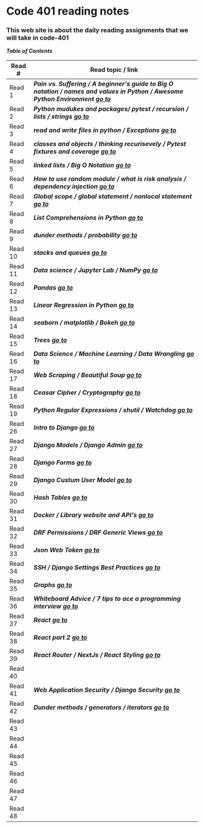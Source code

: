 # Code 401 reading notes
### This web site is about the daily reading assignments that we will take in code-401  

***Table of Contents***

Read #    |    Read topic / link
------    | ------------------
Read 1    | ***Pain vs. Suffering / A beginner's guide to Big O notation / names and values in Python / Awesome Python Environment         [go to]( https://osama-yousef.github.io/Code-401-reading-notes/class-01 )***
Read 2    | ***Python mudukes and packages/ pytest / recursion / lists / strings   [go to]( https://osama-yousef.github.io/Code-401-reading-notes/class-02 )***
Read 3    | ***read and write files in python / Exceptions   [go to]( https://osama-yousef.github.io/Code-401-reading-notes/class-03 )***
Read 4    | ***classes and objects / thinking recurisevely / Pytest fixtures and coverage   [go to]( https://osama-yousef.github.io/Code-401-reading-notes/class-04 )***
Read 5    | ***linked lists / Big O Notation   [go to]( https://osama-yousef.github.io/Code-401-reading-notes/class-05 )***
Read 6    | ***How to use random module / what is risk analysis / dependency injection  [go to]( https://osama-yousef.github.io/Code-401-reading-notes/class-06 )***
Read 7    | ***Global scope / global statement / nonlocal statement  [go to]( https://osama-yousef.github.io/Code-401-reading-notes/class-07 )***
Read 8    | ***List Comprehensions in Python  [go to]( https://osama-yousef.github.io/Code-401-reading-notes/class-08 )***
Read 9    | ***dunder methods / probability  [go to]( https://osama-yousef.github.io/Code-401-reading-notes/class-09 )***
Read 10   | ***stacks and queues [go to]( https://osama-yousef.github.io/Code-401-reading-notes/class-10 )***
Read 11   | ***Data science / Jupyter Lab / NumPy  [go to]( https://osama-yousef.github.io/Code-401-reading-notes/class-11 )***
Read 12   | ***Pandas  [go to]( https://osama-yousef.github.io/Code-401-reading-notes/class-12)***
Read 13   | ***Linear Regression in Python  [go to]( https://osama-yousef.github.io/Code-401-reading-notes/class-13)***
Read 14   | ***seaborn / matplotlib / Bokeh  [go to]( https://osama-yousef.github.io/Code-401-reading-notes/class-14)***
Read 15   | ***Trees  [go to]( https://osama-yousef.github.io/Code-401-reading-notes/class-15)***
Read 16   | ***Data Science / Machine Learning / Data Wrangling  [go to]( https://osama-yousef.github.io/Code-401-reading-notes/class-16)***
Read 17   | ***Web Scraping / Beautiful Soup  [go to]( https://osama-yousef.github.io/Code-401-reading-notes/class-17)***
Read 18   | ***Ceasar Cipher / Cryptography  [go to]( https://osama-yousef.github.io/Code-401-reading-notes/class-18)***
Read 19   | ***Python Regular Expressions / shutil / Watchdog  [go to]( https://osama-yousef.github.io/Code-401-reading-notes/class-19)***
Read 26   | ***Intro to Django  [go to]( https://osama-yousef.github.io/Code-401-reading-notes/class-26)***
Read 27   | ***Django Models / Django Admin  [go to]( https://osama-yousef.github.io/Code-401-reading-notes/class-27)***
Read 28   | ***Django Forms  [go to]( https://osama-yousef.github.io/Code-401-reading-notes/class-28)***
Read 29   | ***Django Custum User Model  [go to]( https://osama-yousef.github.io/Code-401-reading-notes/class-29)***
Read 30   | ***Hash Tables  [go to]( https://osama-yousef.github.io/Code-401-reading-notes/class-30)***
Read 31   | ***Docker / Library website and API's  [go to]( https://osama-yousef.github.io/Code-401-reading-notes/class-31)***
Read 32   | ***DRF Permissions / DRF Generic Views  [go to]( https://osama-yousef.github.io/Code-401-reading-notes/class-32)***
Read 33   | ***Json Web Token  [go to]( https://osama-yousef.github.io/Code-401-reading-notes/class-33)***
Read 34   | ***SSH / Django Settings Best Practices  [go to]( https://osama-yousef.github.io/Code-401-reading-notes/class-34)***
Read 35   | ***Graphs  [go to]( https://osama-yousef.github.io/Code-401-reading-notes/class-35)***
Read 36   | ***Whiteboard Advice / 7 tips to ace a programming interview  [go to]( https://osama-yousef.github.io/Code-401-reading-notes/class-36)***
Read 37   | ***React [go to]( https://osama-yousef.github.io/Code-401-reading-notes/class-37)***
Read 38   | ***React part 2 [go to]( https://osama-yousef.github.io/Code-401-reading-notes/class-38)***
Read 39   | ***React Router / NextJs / React Styling [go to]( https://osama-yousef.github.io/Code-401-reading-notes/class-39)***
Read 40   | 
Read 41   | ***Web Application Security / Django Security [go to]( https://osama-yousef.github.io/Code-401-reading-notes/class-41)***
Read 42   | ***Dunder methods / generators / iterators [go to]( https://osama-yousef.github.io/Code-401-reading-notes/class-42)***
Read 43   | 
Read 44   | 
Read 45   | 
Read 46   | 
Read 47   | 
Read 48   | 
